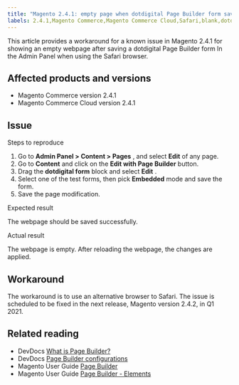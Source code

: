 ```yaml
---
title: "Magento 2.4.1: empty page when dotdigital Page Builder form saved"
labels: 2.4.1,Magento Commerce,Magento Commerce Cloud,Safari,blank,dotdigital,form,known issues,page builder
---
```


This article provides a workaround for a known issue in Magento 2.4.1 for showing an empty webpage after saving a dotdigital Page Builder form In the Admin Panel when using the Safari browser.

## Affected products and versions

* Magento Commerce version 2.4.1
* Magento Commerce Cloud version 2.4.1

## Issue

 <span class="wysiwyg-underline">Steps to reproduce</span> 

1. Go to **Admin Panel > Content > Pages** , and select **Edit** of any page.
1. Go to **Content** and click on the **Edit with Page Builder** button.
1. Drag the **dotdigital form** block and select **Edit** .
1. Select one of the test forms, then pick **Embedded** mode and save the form.
1. Save the page modification.

 <span class="wysiwyg-underline">Expected result</span> 

The webpage should be saved successfully.

 <span class="wysiwyg-underline">Actual result</span> 

The webpage is empty. After reloading the webpage, the changes are applied.

## Workaround

The workaround is to use an alternative browser to Safari. The issue is scheduled to be fixed in the next release, Magento version 2.4.2, in Q1 2021.

## Related reading

* DevDocs [What is Page Builder?](https://devdocs.magento.com/page-builder/docs/) 
* DevDocs [Page Builder configurations](https://devdocs.magento.com/page-builder/docs/reference/configurations.html) 
* Magento User Guide [Page Builder](https://docs.magento.com/user-guide/cms/page-builder.html) 
* Magento User Guide [Page Builder - Elements](https://docs.magento.com/user-guide/cms/page-builder-elements.html) 

